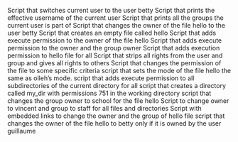 Script that switches current user to the user betty
Script that prints the effective username of the current user
Script that prints all the groups the current user is part of
Script that changes the owner of the file hello to the user betty
Script that creates an empty file called hello
Script that adds execute permission to the owner of the file hello
Script that adds execute permission to the owner and the group owner
Script that adds execution permission to hello file for all
Script that strips all rights from the user and group and gives all rights to others
Script that changes the permission of the file to some specific criteria
script that sets the mode of the file hello the same as olleh’s mode.
script that adds execute permission to all subdirectories of the current directory for all
script that creates a directory called my_dir with permissions 751 in the working directory
script that changes the group owner to school for the file hello
Script to change owner to vincent and group to staff for all files and directories
Script with embedded links to change the owner and the group of hello file
script that changes the owner of the file hello to betty only if it is owned by the user guillaume
